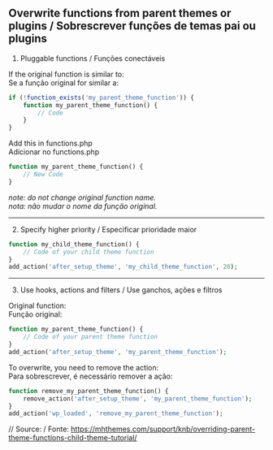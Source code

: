 Overwrite functions from parent themes or plugins / Sobrescrever funções de temas pai ou plugins
-----

1. Pluggable functions / Funções conectáveis  

If the original function is similar to:  
Se a função original for similar a:  
```php
if (!function_exists('my_parent_theme_function')) {  
    function my_parent_theme_function() {  
        // Code  
    }  
}  
```

Add this in functions.php  
Adicionar no functions.php  
```php
function my_parent_theme_function() {
    // New Code
}
```
_note: do not change original function name.  
nota: não mudar o nome da função original._  
  
---  
  
2. Specify higher priority / Especificar prioridade maior  

```php
function my_child_theme_function() {
    // Code of your child theme function
}
add_action('after_setup_theme', 'my_child_theme_function', 20);
```
  
---  
  
3. Use hooks, actions and filters / Use ganchos, ações e filtros  

Original function:  
Função original:  
```php
function my_parent_theme_function() {
    // Code of your parent theme function
}
add_action('after_setup_theme', 'my_parent_theme_function');
```
  
To overwrite, you need to remove the action:  
Para sobrescrever, é necessário remover a ação:  
```php
function remove_my_parent_theme_function() {
    remove_action('after_setup_theme', 'my_parent_theme_function');
}
add_action('wp_loaded', 'remove_my_parent_theme_function');
```
  
  
// Source: / Fonte: https://mhthemes.com/support/knb/overriding-parent-theme-functions-child-theme-tutorial/
